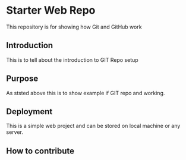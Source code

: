 # Starter Web Repo

This repository is for showing how Git and GitHub work


## Introduction

This is to tell about the introduction to GIT Repo setup

## Purpose

As ststed above this is to show example if GIT repo and working.

## Deployment


This is a simple web project and can be stored on local machine or any server.

## How to contribute